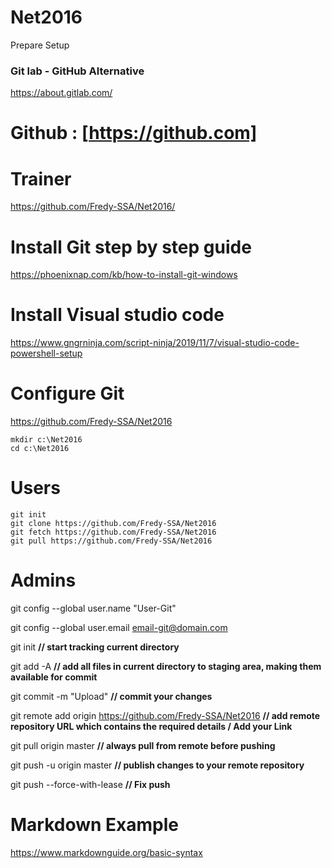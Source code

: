 # Net2016
Prepare Setup 



### Git lab - GitHub Alternative 
https://about.gitlab.com/

# Github : [https://github.com]

# Trainer  
https://github.com/Fredy-SSA/Net2016/

# Install Git step by step guide

https://phoenixnap.com/kb/how-to-install-git-windows

# Install Visual studio code

https://www.gngrninja.com/script-ninja/2019/11/7/visual-studio-code-powershell-setup

# Configure  Git

https://github.com/Fredy-SSA/Net2016


```azurepowershell
mkdir c:\Net2016
cd c:\Net2016
```

# Users


```azurepowershell
git init
git clone https://github.com/Fredy-SSA/Net2016
git fetch https://github.com/Fredy-SSA/Net2016
git pull https://github.com/Fredy-SSA/Net2016
```

# Admins

git config --global user.name "User-Git"

git config --global user.email email-git@domain.com

git init **// start tracking current directory**

git add -A **// add all files in current directory to staging area, making them available for commit**

git commit -m "Upload" **// commit your changes**

git remote add origin https://github.com/Fredy-SSA/Net2016 **// add remote repository URL which contains the required details / Add your Link**

git pull origin master **// always pull from remote before pushing**

git push -u origin master **// publish changes to your remote repository**

git push --force-with-lease **// Fix push**

# Markdown Example

https://www.markdownguide.org/basic-syntax

